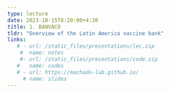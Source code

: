 ```yaml
---
type: lecture
date: 2023-10-15T8:20:00+4:30
title: 1. BANVACO
tldr: "Overview of the Latin America vaccine bank"
links: 
   # - url: /static_files/presentations/lec.zip
    #  name: notes
    #- url: /static_files/presentations/code.zip
   #   name: codes
   # - url: https://machado-lab.github.io/
     # name: slides
---
```

